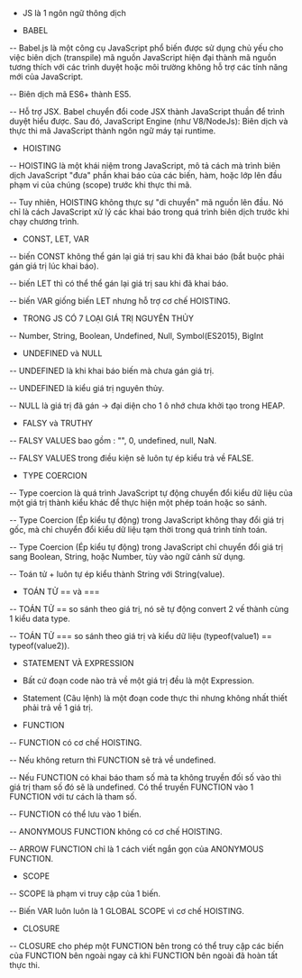 - JS là 1 ngôn ngữ thông dịch

- BABEL

-- Babel.js là một công cụ JavaScript phổ biến được sử dụng chủ yếu cho việc
biên dịch (transpile) mã nguồn JavaScript hiện đại thành mã nguồn tương thích
với các trình duyệt hoặc môi trường không hỗ trợ các tính năng mới của JavaScript.

-- Biên dịch mã ES6+ thành ES5.

-- Hỗ trợ JSX. Babel chuyển đổi code JSX thành JavaScript thuần để trình
duyệt hiểu được. Sau đó, JavaScript Engine (như V8/NodeJs): Biên dịch và
thực thi mã JavaScript thành ngôn ngữ máy tại runtime.

- HOISTING

-- HOISTING là một khái niệm trong JavaScript, mô tả cách mà trình biên dịch
JavaScript "đưa" phần khai báo của các biến, hàm, hoặc lớp lên đầu phạm vi
của chúng (scope) trước khi thực thi mã.

-- Tuy nhiên, HOISTING không thực sự "di chuyển" mã nguồn lên đầu. Nó chỉ là cách
JavaScript xử lý các khai báo trong quá trình biên dịch trước khi chạy chương trình.

- CONST, LET, VAR

-- biến CONST không thể gán lại giá trị sau khi đã khai báo (bắt buộc phải gán giá trị
lúc khai báo).

-- biến LET thì có thể thể gán lại giá trị sau khi đã khai báo.

-- biến VAR giống biến LET nhưng hỗ trợ cơ chế HOISTING.

- TRONG JS CÓ 7 LOẠI GIÁ TRỊ NGUYÊN THỦY

-- Number, String, Boolean, Undefined, Null, Symbol(ES2015), BigInt

- UNDEFINED và NULL

-- UNDEFINED là khi khai báo biến mà chưa gán giá trị.

-- UNDEFINED là kiểu giá trị nguyên thủy.

-- NULL là giá trị đã gán -> đại diện cho 1 ô nhớ chưa khởi tạo trong HEAP.

- FALSY và TRUTHY

-- FALSY VALUES bao gồm : "", 0, undefined, null, NaN.

-- FALSY VALUES trong điều kiện sẽ luôn tự ép kiểu trả về FALSE.

- TYPE COERCION

-- Type coercion là quá trình JavaScript tự động chuyển đổi kiểu dữ liệu của
một giá trị thành kiểu khác để thực hiện một phép toán hoặc so sánh.

-- Type Coercion (Ép kiểu tự động) trong JavaScript không thay đổi giá trị gốc,
mà chỉ chuyển đổi kiểu dữ liệu tạm thời trong quá trình tính toán.

-- Type Coercion (Ép kiểu tự động) trong JavaScript chỉ chuyển đổi giá trị
sang Boolean, String, hoặc Number, tùy vào ngữ cảnh sử dụng.

-- Toán tử + luôn tự ép kiểu thành String với String(value).

- TOÁN TỬ == và ===

-- TOÁN TỬ == so sánh theo giá trị, nó sẽ tự động convert 2 vế thành cùng 1
kiểu data type.

-- TOÁN TỬ === so sánh theo giá trị và kiểu dữ liệu
(typeof(value1) == typeof(value2)).

- STATEMENT VÀ EXPRESSION

- Bất cứ đoạn code nào trả về một giá trị đều là một Expression.

- Statement (Câu lệnh) là một đoạn code thực thi nhưng không nhất thiết
  phải trả về 1 giá trị.

- FUNCTION

-- FUNCTION có cơ chế HOISTING.

-- Nếu không return thì FUNCTION sẽ trả về undefined.

-- Nếu FUNCTION có khai báo tham số mà ta không truyền đối số vào thì giá trị tham số
đó sẽ là undefined. Có thể truyền FUNCTION vào 1 FUNCTION với tư cách là tham số.

-- FUNCTION có thể lưu vào 1 biến.

-- ANONYMOUS FUNCTION không có cơ chế HOISTING.

-- ARROW FUNCTION chỉ là 1 cách viết ngắn gọn của ANONYMOUS FUNCTION.

- SCOPE

-- SCOPE là phạm vi truy cập của 1 biến.

-- Biến VAR luôn luôn là 1 GLOBAL SCOPE vì cơ chế HOISTING.

- CLOSURE

-- CLOSURE cho phép một FUNCTION bên trong có thể truy cập các biến
của FUNCTION bên ngoài ngay cả khi FUNCTION bên ngoài đã hoàn tất thực thi.
